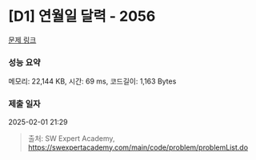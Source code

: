 # [D1] 연월일 달력 - 2056 

[문제 링크](https://swexpertacademy.com/main/code/problem/problemDetail.do?contestProbId=AV5QLkdKAz4DFAUq) 

### 성능 요약

메모리: 22,144 KB, 시간: 69 ms, 코드길이: 1,163 Bytes

### 제출 일자

2025-02-01 21:29



> 출처: SW Expert Academy, https://swexpertacademy.com/main/code/problem/problemList.do